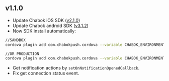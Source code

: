 ## v1.1.0
- Update Chabok iOS SDK ([v2.1.0](https://github.com/chabok-io/chabok-client-ios/releases/tag/v2.1.0))
- Update Chabok android SDK ([v3.1.2](https://github.com/chabok-io/chabok-client-android/releases/tag/v3.1.2))
- Now SDK install automatically:
``` bash
//SANDBOX
cordova plugin add com.chabokpush.cordova --variable CHABOK_ENVIRONMENT=SANDBOX

//OR PRODUCTION
cordova plugin add com.chabokpush.cordova --variable CHABOK_ENVIRONMENT=PRODUCTION
```
- Get notification actions by `setOnNotificationOpenedCallback`.
- Fix get connection status event.
